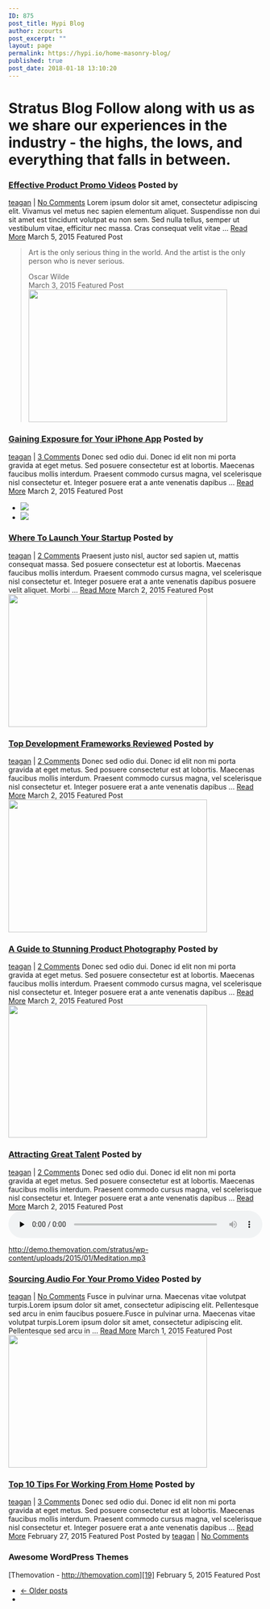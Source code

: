 ```yaml
---
ID: 875
post_title: Hypi Blog
author: zcourts
post_excerpt: ""
layout: page
permalink: https://hypi.io/home-masonry-blog/
published: true
post_date: 2018-01-18 13:10:20
---
```

# Stratus Blog Follow along with us as we share our experiences in the industry - the highs, the lows, and everything that falls in between. 

[ ][1] [ ][1] [ ][1] <section> 
### [Effective Product Promo Videos][2] Posted by 

<a href="https://import.themovation.com/stratus/author/teagan/" title="Posts by teagan" rel="author">teagan</a> | [No Comments][3] Lorem ipsum dolor sit amet, consectetur adipiscing elit. Vivamus vel metus nec sapien elementum aliquet. Suspendisse non dui sit amet est tincidunt volutpat eu non sem. Sed nulla tellus, semper ut vestibulum vitae, efficitur nec massa. Cras consequat velit vitae … [Read More][2] <time datetime="2015-03-05T20:03:49-07:00">March 5, 2015</time> Featured Post 
> Art is the only serious thing in the world. And the artist is the only person who is never serious. <footer>Oscar Wilde</footer><time datetime="2015-03-03T20:53:30-07:00">March 3, 2015</time> Featured Post [ <img width="394" height="263" src="https://import.themovation.com/stratus/wp-content/uploads/2017/09/010-394x263.jpeg" alt="" srcset="https://import.themovation.com/stratus/wp-content/uploads/2017/09/010-394x263.jpeg 394w, https://import.themovation.com/stratus/wp-content/uploads/2017/09/010.jpeg 600w, https://import.themovation.com/stratus/wp-content/uploads/2017/09/010-300x200.jpeg 300w, https://import.themovation.com/stratus/wp-content/uploads/2017/09/010-150x100.jpeg 150w, https://import.themovation.com/stratus/wp-content/uploads/2017/09/010-120x80.jpeg 120w" sizes="(max-width: 394px) 100vw, 394px" /> ][4] 
### [Gaining Exposure for Your iPhone App][4] Posted by 

<a href="https://import.themovation.com/stratus/author/teagan/" title="Posts by teagan" rel="author">teagan</a> | [3 Comments][5] Donec sed odio dui. Donec id elit non mi porta gravida at eget metus. Sed posuere consectetur est at lobortis. Maecenas faucibus mollis interdum. Praesent commodo cursus magna, vel scelerisque nisl consectetur et. Integer posuere erat a ante venenatis dapibus … [Read More][4] <time datetime="2015-03-02T04:47:07-07:00">March 2, 2015</time> Featured Post <ul class="slides">
  <li>
    <a href="https://import.themovation.com/stratus/wp-content/uploads/2017/09/06.jpeg" data-toggle="lightbox" data-gallery="multiimages"><img src="https://import.themovation.com/stratus/wp-content/uploads/2017/09/06.jpeg" /></a>
  </li>
  <li>
    <a href="https://import.themovation.com/stratus/wp-content/uploads/2017/09/07.jpeg" data-toggle="lightbox" data-gallery="multiimages"><img src="https://import.themovation.com/stratus/wp-content/uploads/2017/09/07.jpeg" /></a>
  </li>
</ul>

<!--  END FLEX UL -->

<!--  END FLEX DIV -->

### [Where To Launch Your Startup][6] Posted by 

<a href="https://import.themovation.com/stratus/author/teagan/" title="Posts by teagan" rel="author">teagan</a> | [2 Comments][7] Praesent justo nisl, auctor sed sapien ut, mattis consequat massa. Sed posuere consectetur est at lobortis. Maecenas faucibus mollis interdum. Praesent commodo cursus magna, vel scelerisque nisl consectetur et. Integer posuere erat a ante venenatis dapibus posuere velit aliquet. Morbi … [Read More][6] <time datetime="2015-03-02T04:46:18-07:00">March 2, 2015</time> Featured Post [ <img width="394" height="263" src="https://import.themovation.com/stratus/wp-content/uploads/2017/09/05-394x263.jpeg" alt="" srcset="https://import.themovation.com/stratus/wp-content/uploads/2017/09/05-394x263.jpeg 394w, https://import.themovation.com/stratus/wp-content/uploads/2017/09/05.jpeg 600w, https://import.themovation.com/stratus/wp-content/uploads/2017/09/05-300x200.jpeg 300w, https://import.themovation.com/stratus/wp-content/uploads/2017/09/05-150x100.jpeg 150w, https://import.themovation.com/stratus/wp-content/uploads/2017/09/05-120x80.jpeg 120w" sizes="(max-width: 394px) 100vw, 394px" /> ][8] 
### [Top Development Frameworks Reviewed][8] Posted by 

<a href="https://import.themovation.com/stratus/author/teagan/" title="Posts by teagan" rel="author">teagan</a> | [2 Comments][9] Donec sed odio dui. Donec id elit non mi porta gravida at eget metus. Sed posuere consectetur est at lobortis. Maecenas faucibus mollis interdum. Praesent commodo cursus magna, vel scelerisque nisl consectetur et. Integer posuere erat a ante venenatis dapibus … [Read More][8] <time datetime="2015-03-02T04:45:18-07:00">March 2, 2015</time> Featured Post [ <img width="394" height="263" src="https://import.themovation.com/stratus/wp-content/uploads/2017/09/04-394x263.jpeg" alt="" srcset="https://import.themovation.com/stratus/wp-content/uploads/2017/09/04-394x263.jpeg 394w, https://import.themovation.com/stratus/wp-content/uploads/2017/09/04.jpeg 600w, https://import.themovation.com/stratus/wp-content/uploads/2017/09/04-300x200.jpeg 300w, https://import.themovation.com/stratus/wp-content/uploads/2017/09/04-150x100.jpeg 150w, https://import.themovation.com/stratus/wp-content/uploads/2017/09/04-120x80.jpeg 120w" sizes="(max-width: 394px) 100vw, 394px" /> ][10] 
### [A Guide to Stunning Product Photography][10] Posted by 

<a href="https://import.themovation.com/stratus/author/teagan/" title="Posts by teagan" rel="author">teagan</a> | [2 Comments][11] Donec sed odio dui. Donec id elit non mi porta gravida at eget metus. Sed posuere consectetur est at lobortis. Maecenas faucibus mollis interdum. Praesent commodo cursus magna, vel scelerisque nisl consectetur et. Integer posuere erat a ante venenatis dapibus … [Read More][10] <time datetime="2015-03-02T04:44:47-07:00">March 2, 2015</time> Featured Post [ <img width="394" height="263" src="https://import.themovation.com/stratus/wp-content/uploads/2017/09/01-394x263.jpeg" alt="" srcset="https://import.themovation.com/stratus/wp-content/uploads/2017/09/01-394x263.jpeg 394w, https://import.themovation.com/stratus/wp-content/uploads/2017/09/01.jpeg 600w, https://import.themovation.com/stratus/wp-content/uploads/2017/09/01-300x200.jpeg 300w, https://import.themovation.com/stratus/wp-content/uploads/2017/09/01-150x100.jpeg 150w, https://import.themovation.com/stratus/wp-content/uploads/2017/09/01-120x80.jpeg 120w" sizes="(max-width: 394px) 100vw, 394px" /> ][12] 
### [Attracting Great Talent][12] Posted by 

<a href="https://import.themovation.com/stratus/author/teagan/" title="Posts by teagan" rel="author">teagan</a> | [2 Comments][13] Donec sed odio dui. Donec id elit non mi porta gravida at eget metus. Sed posuere consectetur est at lobortis. Maecenas faucibus mollis interdum. Praesent commodo cursus magna, vel scelerisque nisl consectetur et. Integer posuere erat a ante venenatis dapibus … [Read More][12] <time datetime="2015-03-02T04:43:36-07:00">March 2, 2015</time> Featured Post <!--[if lt IE 9]>< ![endif]--><audio id="audio-2394-1" preload="none" style="width: 100%;" controls="controls"><source type="audio/mpeg" src="http://demo.themovation.com/stratus/wp-content/uploads/2015/01/Meditation.mp3?_=1"/>

<http://demo.themovation.com/stratus/wp-content/uploads/2015/01/Meditation.mp3></audio> 
### [Sourcing Audio For Your Promo Video][14] Posted by 

<a href="https://import.themovation.com/stratus/author/teagan/" title="Posts by teagan" rel="author">teagan</a> | [No Comments][15] Fusce in pulvinar urna. Maecenas vitae volutpat turpis.Lorem ipsum dolor sit amet, consectetur adipiscing elit. Pellentesque sed arcu in enim faucibus posuere.Fusce in pulvinar urna. Maecenas vitae volutpat turpis.Lorem ipsum dolor sit amet, consectetur adipiscing elit. Pellentesque sed arcu in … [Read More][14] <time datetime="2015-03-01T00:53:09-07:00">March 1, 2015</time> Featured Post [ <img width="394" height="263" src="https://import.themovation.com/stratus/wp-content/uploads/2017/09/02-394x263.jpeg" alt="" srcset="https://import.themovation.com/stratus/wp-content/uploads/2017/09/02-394x263.jpeg 394w, https://import.themovation.com/stratus/wp-content/uploads/2017/09/02.jpeg 600w, https://import.themovation.com/stratus/wp-content/uploads/2017/09/02-300x200.jpeg 300w, https://import.themovation.com/stratus/wp-content/uploads/2017/09/02-150x100.jpeg 150w, https://import.themovation.com/stratus/wp-content/uploads/2017/09/02-120x80.jpeg 120w" sizes="(max-width: 394px) 100vw, 394px" /> ][16] 
### [Top 10 Tips For Working From Home][16] Posted by 

<a href="https://import.themovation.com/stratus/author/teagan/" title="Posts by teagan" rel="author">teagan</a> | [3 Comments][17] Donec sed odio dui. Donec id elit non mi porta gravida at eget metus. Sed posuere consectetur est at lobortis. Maecenas faucibus mollis interdum. Praesent commodo cursus magna, vel scelerisque nisl consectetur et. Integer posuere erat a ante venenatis dapibus … [Read More][16] <time datetime="2015-02-27T04:42:41-07:00">February 27, 2015</time> Featured Post Posted by <a href="https://import.themovation.com/stratus/author/teagan/" title="Posts by teagan" rel="author">teagan</a> | [No Comments][18] 
### Awesome WordPress Themes

[Themovation - http://themovation.com][19] <time datetime="2015-02-05T20:54:35-07:00">February 5, 2015</time> Featured Post <nav> 
*   [← Older posts][20]
*   </nav> </section>

 [1]: #0
 [2]: https://import.themovation.com/stratus/2015/03/05/effective-product-promo-videos/
 [3]: https://import.themovation.com/stratus/2015/03/05/effective-product-promo-videos/#respond
 [4]: https://import.themovation.com/stratus/2015/03/02/gaining-exposure/
 [5]: https://import.themovation.com/stratus/2015/03/02/gaining-exposure/#comments
 [6]: https://import.themovation.com/stratus/2015/03/02/where-to-launch-your-startup/
 [7]: https://import.themovation.com/stratus/2015/03/02/where-to-launch-your-startup/#comments
 [8]: https://import.themovation.com/stratus/2015/03/02/top-development-frameworks-reviewed/
 [9]: https://import.themovation.com/stratus/2015/03/02/top-development-frameworks-reviewed/#comments
 [10]: https://import.themovation.com/stratus/2015/03/02/stunning-product-photography/
 [11]: https://import.themovation.com/stratus/2015/03/02/stunning-product-photography/#comments
 [12]: https://import.themovation.com/stratus/2015/03/02/attracting-great-talent/
 [13]: https://import.themovation.com/stratus/2015/03/02/attracting-great-talent/#comments
 [14]: https://import.themovation.com/stratus/2015/03/01/sourcing-audio-for-your-promo-video/
 [15]: https://import.themovation.com/stratus/2015/03/01/sourcing-audio-for-your-promo-video/#respond
 [16]: https://import.themovation.com/stratus/2015/02/27/top-10-tips-for-working-from-home/
 [17]: https://import.themovation.com/stratus/2015/02/27/top-10-tips-for-working-from-home/#comments
 [18]: https://import.themovation.com/stratus/2015/02/05/this-is-a-link-post/#respond
 [19]: http://themovation.com
 [20]: https://import.themovation.com/stratus/wp-admin/admin-ajax.php?paged=2